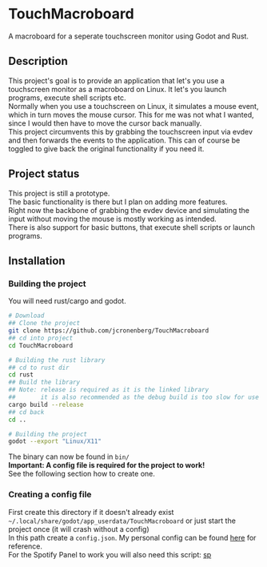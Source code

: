 # TouchMacroboard
A macroboard for a seperate touchscreen monitor using Godot and Rust.

## Description
This project's goal is to provide an application that let's you use a touchscreen monitor as a macroboard on Linux. It let's you launch programs, execute shell scripts etc.  
Normally when you use a touchscreen on Linux, it simulates a mouse event, which in turn moves the mouse cursor. This for me was not what I wanted, since I would then have to move the cursor back manually.  
This project circumvents this by grabbing the touchscreen input via evdev and then forwards the events to the application. This can of course be toggled to give back the original functionality if you need it.  

## Project status
This project is still a prototype.  
The basic functionality is there but I plan on adding more features.  
Right now the backbone of grabbing the evdev device and simulating the input without moving the mouse is mostly working as intended.  
There is also support for basic buttons, that execute shell scripts or launch programs.  

## Installation
### Building the project
You will need rust/cargo and godot.
```bash
# Download
## Clone the project
git clone https://github.com/jcronenberg/TouchMacroboard
## cd into project
cd TouchMacroboard

# Building the rust library
## cd to rust dir
cd rust
## Build the library
## Note: release is required as it is the linked library
##       it is also recommended as the debug build is too slow for use
cargo build --release
## cd back
cd ..

# Building the project
godot --export "Linux/X11"
```
The binary can now be found in `bin/`  
<strong>Important: A config file is required for the project to work!</strong>  
See the following section how to create one.

### Creating a config file
First create this directory if it doesn't already exist `~/.local/share/godot/app_userdata/TouchMacroboard` or just start the project once (it will crash without a config)  
In this path create a `config.json`.
My personal config can be found [here](https://github.com/jcronenberg/dotfiles/blob/master/various/executable_config.json) for reference.  
For the Spotify Panel to work you will also need this script: [sp](https://github.com/jcronenberg/dotfiles/blob/master/bin/executable_sp)
